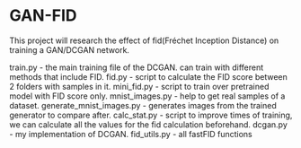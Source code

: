 # GAN-FID

This project will research the effect of fid(Fréchet Inception Distance) on training
a GAN/DCGAN network.

train.py - the main training file of the DCGAN. can train with different methods that include FID.
fid.py - script to calculate the FID score between 2 folders with samples in it.
mini_fid.py - script to train over pretrained model with FID score only.
mnist_images.py - help to get real samples of a dataset.
generate_mnist_images.py - generates images from the trained generator to compare after.
calc_stat.py - script to improve times of training, we can calculate all the values for the fid calculation beforehand.
dcgan.py - my implementation of DCGAN.
fid_utils.py - all fastFID functions